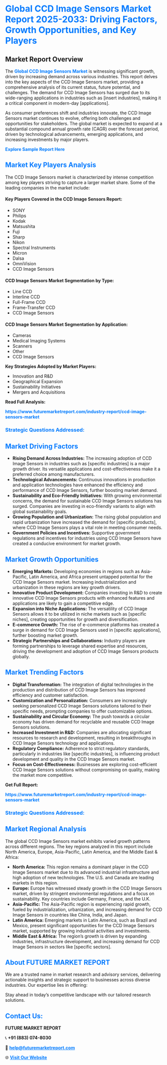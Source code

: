 <h1 style="color: #007BFF;">Global CCD Image Sensors Market Report 2025-2033: Driving Factors, Growth Opportunities, and Key Players</h1>

<section id="overview">
<h2>Market Report Overview</h2>
<p>The <a href="https://www.futuremarketreport.com/industry-report/ccd-image-sensors-market" style="color: #007BFF; text-decoration: none;"><strong>Global CCD Image Sensors Market</strong></a> is witnessing significant growth, driven by increasing demand across various industries. This report delves into the key aspects of the CCD Image Sensors market, providing a comprehensive analysis of its current status, future potential, and challenges. The demand for CCD Image Sensors has surged due to its wide-ranging applications in industries such as [insert industries], making it a critical component in modern-day [applications].</p>
<p>As consumer preferences shift and industries innovate, the CCD Image Sensors market continues to evolve, offering both challenges and opportunities for stakeholders. The global market is expected to expand at a substantial compound annual growth rate (CAGR) over the forecast period, driven by technological advancements, emerging applications, and increasing investments by major players.</p>
</section>

<section id="overview">
<p><a href="https://www.futuremarketreport.com/request-sample/reportId=96914" style="color: #007BFF; text-decoration: none;"><strong>Explore Sample Report Here</strong></a></p>
</section>

<section id="key-players">
<h2 style="color: #007BFF;">Market Key Players Analysis</h2>
<p>The CCD Image Sensors market is characterized by intense competition among key players striving to capture a larger market share. Some of the leading companies in the market include:</p>
<h4>Key Players Covered in the CCD Image Sensors Report:</h4>
<ul><li>SONY</li><li>Philips</li><li>Kodak</li><li>Matsushita</li><li>Fuji</li><li>Sharp</li><li>Nikon</li><li>Spectral Instruments</li><li>Micron</li><li>Dalsa</li><li>OmniVision</li><li>CCD Image Sensors</li></ul>
<h4>CCD Image Sensors Market Segmentation by Type:</h4>
<ul><li>Line CCD</li><li>Interline CCD</li><li>Full-Frame CCD</li><li>Frame-Transfer CCD</li><li>CCD Image Sensors</li></ul>

<h4>CCD Image Sensors Market Segmentation by Application:</h4>
<ul><li>Cameras</li><li>Medical Imaging Systems</li><li>Scanners</li><li>Other</li><li>CCD Image Sensors</li></ul>
<p><strong>Key Strategies Adopted by Market Players:</strong></p>
<ul>
<li>Innovation and R&D</li>
<li>Geographical Expansion</li>
<li>Sustainability Initiatives</li>
<li>Mergers and Acquisitions</li>
</ul>
</section>

<section>
<p><strong>Read Full Analysis: </strong></p><a href="https://www.futuremarketreport.com/industry-report/ccd-image-sensors-market" style="color: #007BFF; text-decoration: none;"><strong>https://www.futuremarketreport.com/industry-report/ccd-image-sensors-market</strong></a>
<h3 style="color: #007BFF;">Strategic Questions Addressed:</h3>
</section>

<section id="driving-factors">
<h2 style="color: #007BFF;">Market Driving Factors</h2>
<ul>
<li><strong>Rising Demand Across Industries:</strong> The increasing adoption of CCD Image Sensors in industries such as [specific industries] is a major growth driver. Its versatile applications and cost-effectiveness make it a preferred choice among manufacturers.</li>
<li><strong>Technological Advancements:</strong> Continuous innovations in production and application technologies have enhanced the efficiency and performance of CCD Image Sensors, further boosting market demand.</li>
<li><strong>Sustainability and Eco-Friendly Initiatives:</strong> With growing environmental concerns, the demand for sustainable CCD Image Sensors solutions has surged. Companies are investing in eco-friendly variants to align with global sustainability goals.</li>
<li><strong>Growing Population and Urbanization:</strong> The rising global population and rapid urbanization have increased the demand for [specific products], where CCD Image Sensors plays a vital role in meeting consumer needs.</li>
<li><strong>Government Policies and Incentives:</strong> Supportive government regulations and incentives for industries using CCD Image Sensors have created a conducive environment for market growth.</li>
</ul>
</section>

<section id="growth-opportunities">
<h2 style="color: #007BFF;">Market Growth Opportunities</h2>
<ul>
<li><strong>Emerging Markets:</strong> Developing economies in regions such as Asia-Pacific, Latin America, and Africa present untapped potential for the CCD Image Sensors market. Increasing industrialization and urbanization in these regions are key growth drivers.</li>
<li><strong>Innovative Product Development:</strong> Companies investing in R&D to create innovative CCD Image Sensors products with enhanced features and applications are likely to gain a competitive edge.</li>
<li><strong>Expansion into Niche Applications:</strong> The versatility of CCD Image Sensors allows it to be utilized in niche markets such as [specific niches], creating opportunities for growth and diversification.</li>
<li><strong>E-commerce Growth:</strong> The rise of e-commerce platforms has created a surge in demand for CCD Image Sensors used in [specific applications], further boosting market growth.</li>
<li><strong>Strategic Partnerships and Collaborations:</strong> Industry players are forming partnerships to leverage shared expertise and resources, driving the development and adoption of CCD Image Sensors products globally.</li>
</ul>
</section>

<section id="trending-factors">
<h2 style="color: #007BFF;">Market Trending Factors</h2>
<ul>
<li><strong>Digital Transformation:</strong> The integration of digital technologies in the production and distribution of CCD Image Sensors has improved efficiency and customer satisfaction.</li>
<li><strong>Customization and Personalization:</strong> Consumers are increasingly seeking personalized CCD Image Sensors solutions tailored to their specific needs, prompting companies to offer customizable options.</li>
<li><strong>Sustainability and Circular Economy:</strong> The push towards a circular economy has driven demand for recyclable and reusable CCD Image Sensors solutions.</li>
<li><strong>Increased Investment in R&D:</strong> Companies are allocating significant resources to research and development, resulting in breakthroughs in CCD Image Sensors technology and applications.</li>
<li><strong>Regulatory Compliance:</strong> Adherence to strict regulatory standards, particularly in industries like [specific industries], is influencing product development and quality in the CCD Image Sensors market.</li>
<li><strong>Focus on Cost-Effectiveness:</strong> Businesses are exploring cost-efficient CCD Image Sensors solutions without compromising on quality, making the market more competitive.</li>
</ul>
</section>

<section>
<p><strong>Get Full Report: </strong></p><a href="https://www.futuremarketreport.com/industry-report/ccd-image-sensors-market" style="color: #007BFF; text-decoration: none;"><strong>https://www.futuremarketreport.com/industry-report/ccd-image-sensors-market</strong></a>
<h3 style="color: #007BFF;">Strategic Questions Addressed:</h3>
</section>


<section id="regional-analysis">
<h2 style="color: #007BFF;">Market Regional Analysis</h2>
<p>The global CCD Image Sensors market exhibits varied growth patterns across different regions. The key regions analyzed in this report include North America, Europe, Asia-Pacific, Latin America, and the Middle East & Africa:</p>
<ul>
<li><strong>North America:</strong> This region remains a dominant player in the CCD Image Sensors market due to its advanced industrial infrastructure and high adoption of new technologies. The U.S. and Canada are leading markets in this region.</li>
<li><strong>Europe:</strong> Europe has witnessed steady growth in the CCD Image Sensors market, driven by stringent environmental regulations and a focus on sustainability. Key countries include Germany, France, and the U.K.</li>
<li><strong>Asia-Pacific:</strong> The Asia-Pacific region is experiencing rapid growth, fueled by industrialization, urbanization, and increasing demand for CCD Image Sensors in countries like China, India, and Japan.</li>
<li><strong>Latin America:</strong> Emerging markets in Latin America, such as Brazil and Mexico, present significant opportunities for the CCD Image Sensors market, supported by growing industrial activities and investments.</li>
<li><strong>Middle East & Africa:</strong> The region’s growth is driven by expanding industries, infrastructure development, and increasing demand for CCD Image Sensors in sectors like [specific sectors].</li>
</ul>
</section>

<footer>
<h2 style="color: #007BFF;">About FUTURE MARKET REPORT</h2>
<p>We are a trusted name in market research and advisory services, delivering actionable insights and strategic support to businesses across diverse industries. Our expertise lies in offering:</p>

<p>Stay ahead in today’s competitive landscape with our tailored research solutions.</p>

<h2 style="color: #007BFF;">Contact Us:</h2>
<p><strong>FUTURE MARKET REPORT</strong></p>
<p>📞 <strong>+91 (883) 074-8030</strong></p>
<p>📧 <strong><a href="mailto:help@futuremarketreport.com" style="color: #007BFF;">help@futuremarketreport.com</a></strong></p>
<p>🌐 <strong><a href="https://www.futuremarketreport.com/" style="color: #007BFF;">Visit Our Website</a></strong></p>
</footer>